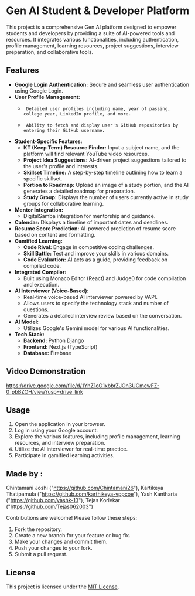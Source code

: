 # Gen AI Student & Developer Platform

This project is a comprehensive Gen AI platform designed to empower students and developers by providing a suite of AI-powered tools and resources. It integrates various functionalities, including authentication, profile management, learning resources, project suggestions, interview preparation, and collaborative tools.

## Features

-   **Google Login Authentication:** Secure and seamless user authentication using Google Login.
-   **User Profile Management:**
    -      Detailed user profiles including name, year of passing, college year, LinkedIn profile, and more.
    -      Ability to fetch and display user's GitHub repositories by entering their GitHub username.
-   **Student-Specific Features:**
    -   **KT (Keep Term) Resource Finder:** Input a subject name, and the platform will find relevant YouTube video resources.
    -   **Project Idea Suggestions:** AI-driven project suggestions tailored to the user's profile and interests.
    -   **Skillset Timeline:** A step-by-step timeline outlining how to learn a specific skillset.
    -   **Portion to Roadmap:** Upload an image of a study portion, and the AI generates a detailed roadmap for preparation.
    -   **Study Group:** Displays the number of users currently active in study groups for collaborative learning.
-   **Mentor Integration:**
    -   DigitalSamba integration for mentorship and guidance.
-   **Calendar:** Displays a timeline of important dates and deadlines.
-   **Resume Score Prediction:** AI-powered prediction of resume score based on content and formatting.
-   **Gamified Learning:**
    -   **Code Rival:** Engage in competitive coding challenges.
    -   **Skill Battle:** Test and improve your skills in various domains.
    -   **Code Evaluation:** AI acts as a guide, providing feedback on compiled code.
-   **Integrated Compiler:**
    -   Built using Monaco Editor (React) and Judge0 for code compilation and execution.
-   **AI Interviewer (Voice-Based):**
    -   Real-time voice-based AI interviewer powered by VAPI.
    -   Allows users to specify the technology stack and number of questions.
    -   Generates a detailed interview review based on the conversation.
-   **AI Model:**
    -   Utilizes Google's Gemini model for various AI functionalities.
-   **Tech Stack:**
    -   **Backend:** Python Django
    -   **Frontend:** Next.js (TypeScript)
    -   **Database:** Firebase

## Video Demonstration

https://drive.google.com/file/d/1YhZ1oO1xbbrZJOn3UCmcwFZ-0_pbBZOH/view?usp=drive_link


## Usage

1.  Open the application in your browser.
2.  Log in using your Google account.
3.  Explore the various features, including profile management, learning resources, and interview preparation.
4.  Utilize the AI interviewer for real-time practice.
5.  Participate in gamified learning activities.

## Made by :
Chintamani Joshi ("https://github.com/Chintamani26"), Kartikeya Thatipamula ("https://github.com/karthikeya-vppcoe"), Yash Kantharia ("https://github.com/yashk-13"), Tejas Korlekar ("https://github.com/Tejas062003")

Contributions are welcome! Please follow these steps:

1.  Fork the repository.
2.  Create a new branch for your feature or bug fix.
3.  Make your changes and commit them.
4.  Push your changes to your fork.
5.  Submit a pull request.

## License

This project is licensed under the [MIT License](LICENSE).

